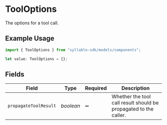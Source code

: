 # ToolOptions

The options for a tool call.

## Example Usage

```typescript
import { ToolOptions } from "syllable-sdk/models/components";

let value: ToolOptions = {};
```

## Fields

| Field                                                            | Type                                                             | Required                                                         | Description                                                      |
| ---------------------------------------------------------------- | ---------------------------------------------------------------- | ---------------------------------------------------------------- | ---------------------------------------------------------------- |
| `propagateToolResult`                                            | *boolean*                                                        | :heavy_minus_sign:                                               | Whether the tool call result should be propagated to the caller. |